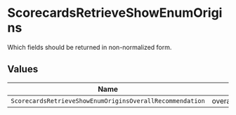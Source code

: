 # ScorecardsRetrieveShowEnumOrigins

Which fields should be returned in non-normalized form.


## Values

| Name                                                     | Value                                                    |
| -------------------------------------------------------- | -------------------------------------------------------- |
| `ScorecardsRetrieveShowEnumOriginsOverallRecommendation` | overall_recommendation                                   |